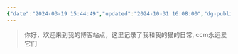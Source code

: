 ```yaml
---
{"date":"2024-03-19 15:44:49","updated":"2024-10-31 16:08:00","dg-publish":true,"dg-path":"/","title":"8cat.life"}
---
```



> 你好，欢迎来到我的博客站点，这里记录了我和我的猫的日常, ccm永远爱它们

